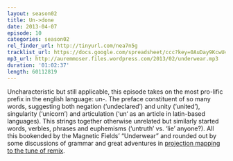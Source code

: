 ```yaml
---
layout: season02
title: Un->done
date: 2013-04-07
episode: 10
categories: season02
rel_finder_url: http://tinyurl.com/nea7n5g
tracklist_url: https://docs.google.com/spreadsheet/ccc?key=0AuDay9KcwU4YdHFBUWkyZUJkdGQtWUtUMnBRdXFFTGc#gid=20
mp3_url: http://auremmoser.files.wordpress.com/2013/02/underwear.mp3
duration: '01:02:37'
length: 60112819
---
```


Uncharacteristic but still applicable, this episode takes on the most pro-lific prefix in the english language: un-. The preface constituent of so many words, suggesting both negation (‘undeclared’) and unity (‘united’), singularity (‘unicorn’) and articulation (‘un‘ as an article in latin-based languages). This strings together otherwise unrelated but similarly started words, verbles, phrases and euphemisms (‘untruth’ vs. ‘lie’ anyone?). All this bookended by the Magnetic Fields’ “Underwear” and rounded out by some discussions of grammar and great adventures in [projection mapping to the tune of remix](http://www.stereogum.com/59171/magnetic_fields_offer_their_underwear_to_puma/franchises/commercial-appeal/).

